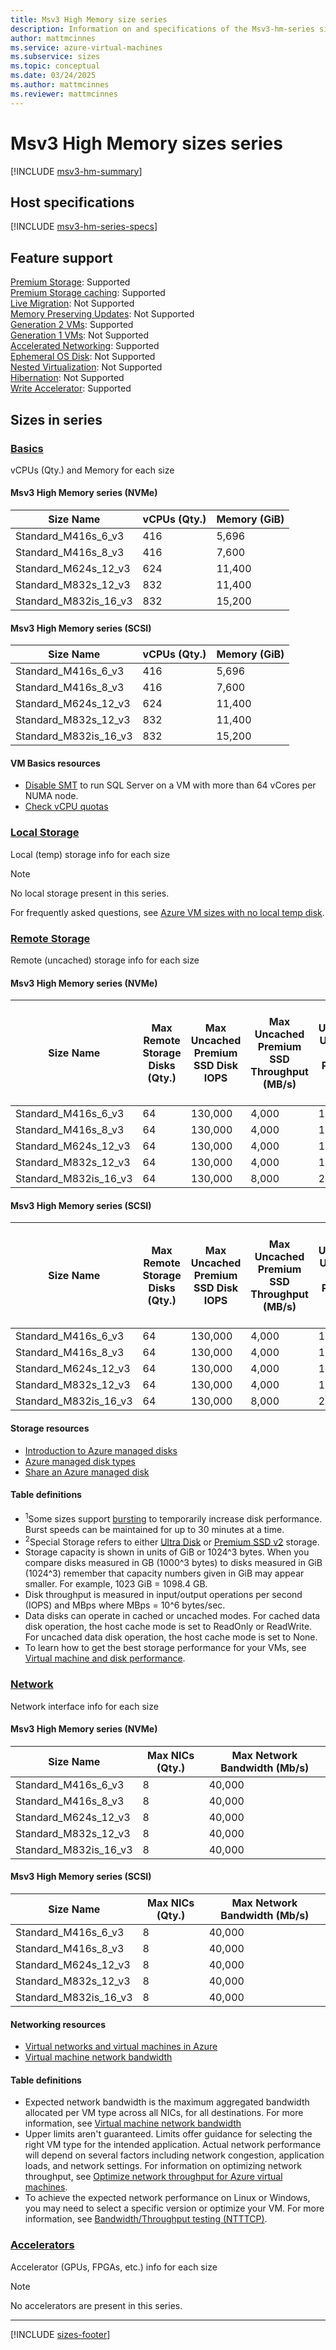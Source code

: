 ```yaml
---
title: Msv3 High Memory size series
description: Information on and specifications of the Msv3-hm-series sizes
author: mattmcinnes
ms.service: azure-virtual-machines
ms.subservice: sizes
ms.topic: conceptual
ms.date: 03/24/2025
ms.author: mattmcinnes
ms.reviewer: mattmcinnes
---
```


# Msv3 High Memory sizes series

[!INCLUDE [msv3-hm-summary](./includes/msv3-hm-series-summary.md)]

## Host specifications
[!INCLUDE [msv3-hm-series-specs](./includes/msv3-hm-series-specs.md)]

## Feature support
[Premium Storage](../../premium-storage-performance.md): Supported <br>[Premium Storage caching](../../premium-storage-performance.md): Supported <br>[Live Migration](../../maintenance-and-updates.md): Not Supported <br>[Memory Preserving Updates](../../maintenance-and-updates.md): Not Supported <br>[Generation 2 VMs](../../generation-2.md): Supported <br>[Generation 1 VMs](../../generation-2.md): Not Supported <br>[Accelerated Networking](/azure/virtual-network/create-virtual-machine-accelerated-networking): Supported <br>[Ephemeral OS Disk](../../ephemeral-os-disks.md): Not Supported <br>[Nested Virtualization](/virtualization/hyper-v-on-windows/user-guide/nested-virtualization): Not Supported <br>[Hibernation](../../hibernate-resume.md): Not Supported <br> [Write Accelerator](/azure/virtual-machines/how-to-enable-write-accelerator): Supported

## Sizes in series

### [Basics](#tab/sizebasic)

vCPUs (Qty.) and Memory for each size

#### Msv3 High Memory series (NVMe)

| Size Name | vCPUs (Qty.) | Memory (GiB) |
| --- | --- | --- |
| Standard_M416s_6_v3 | 416 | 5,696 |
| Standard_M416s_8_v3 | 416 | 7,600 |
| Standard_M624s_12_v3 | 624 | 11,400 |
| Standard_M832s_12_v3 | 832 | 11,400 |
| Standard_M832is_16_v3 | 832 | 15,200 |


#### Msv3 High Memory series (SCSI)

| Size Name | vCPUs (Qty.) | Memory (GiB) |
| --- | --- | --- |
| Standard_M416s_6_v3 | 416 | 5,696 |
| Standard_M416s_8_v3 | 416 | 7,600 |
| Standard_M624s_12_v3 | 624 | 11,400 |
| Standard_M832s_12_v3 | 832 | 11,400 |
| Standard_M832is_16_v3 | 832 | 15,200 |

#### VM Basics resources
- [Disable SMT](/sql/sql-server/compute-capacity-limits-by-edition-of-sql-server#limit-number-of-logical-cores-per-numa-node-to-64) to run SQL Server on a VM with more than 64 vCores per NUMA node.
- [Check vCPU quotas](../../../virtual-machines/quotas.md)

### [Local Storage](#tab/sizestoragelocal)

Local (temp) storage info for each size

> [!NOTE]
> No local storage present in this series.
>
> For frequently asked questions, see [Azure VM sizes with no local temp disk](../../azure-vms-no-temp-disk.yml).



### [Remote Storage](#tab/sizestorageremote)

Remote (uncached) storage info for each size

#### Msv3 High Memory series (NVMe)

| Size Name | Max Remote Storage Disks (Qty.) | Max Uncached Premium SSD Disk IOPS | Max Uncached Premium SSD Throughput (MB/s) | Max Uncached Ultra Disk and Premium SSD v2 IOPS | Max Uncached Ultra Disk and Premium SSD v2 Throughput (MB/s) |
| --- | --- | --- | --- | --- | --- |
| Standard_M416s_6_v3 | 64 | 130,000 | 4,000 | 130,000 | 4,000 |
| Standard_M416s_8_v3 | 64 | 130,000 | 4,000 | 130,000 | 4,000 |
| Standard_M624s_12_v3 | 64 | 130,000 | 4,000 | 130,000 | 4,000 |
| Standard_M832s_12_v3 | 64 | 130,000 | 4,000 | 130,000 | 4,000 |
| Standard_M832is_16_v3 | 64 | 130,000 | 8,000 | 260,000 | 8,000 |


#### Msv3 High Memory series (SCSI)

| Size Name | Max Remote Storage Disks (Qty.) | Max Uncached Premium SSD Disk IOPS | Max Uncached Premium SSD Throughput (MB/s) | Max Uncached Ultra Disk and Premium SSD v2 IOPS | Max Uncached Ultra Disk and Premium SSD v2 Throughput (MB/s) |
| --- | --- | --- | --- | --- | --- |
| Standard_M416s_6_v3 | 64 | 130,000 | 4,000 | 130,000 | 4,000 |
| Standard_M416s_8_v3 | 64 | 130,000 | 4,000 | 130,000 | 4,000 |
| Standard_M624s_12_v3 | 64 | 130,000 | 4,000 | 130,000 | 4,000 |
| Standard_M832s_12_v3 | 64 | 130,000 | 4,000 | 130,000 | 4,000 |
| Standard_M832is_16_v3 | 64 | 130,000 | 8,000 | 260,000 | 8,000 |

#### Storage resources
- [Introduction to Azure managed disks](../../../virtual-machines/managed-disks-overview.md)
- [Azure managed disk types](../../../virtual-machines/disks-types.md)
- [Share an Azure managed disk](../../../virtual-machines/disks-shared.md)

#### Table definitions
- <sup>1</sup>Some sizes support [bursting](../../disk-bursting.md) to temporarily increase disk performance. Burst speeds can be maintained for up to 30 minutes at a time.
- <sup>2</sup>Special Storage refers to either [Ultra Disk](../../../virtual-machines/disks-enable-ultra-ssd.md) or [Premium SSD v2](../../../virtual-machines/disks-deploy-premium-v2.md) storage.
- Storage capacity is shown in units of GiB or 1024^3 bytes. When you compare disks measured in GB (1000^3 bytes) to disks measured in GiB (1024^3) remember that capacity numbers given in GiB may appear smaller. For example, 1023 GiB = 1098.4 GB.
- Disk throughput is measured in input/output operations per second (IOPS) and MBps where MBps = 10^6 bytes/sec.
- Data disks can operate in cached or uncached modes. For cached data disk operation, the host cache mode is set to ReadOnly or ReadWrite. For uncached data disk operation, the host cache mode is set to None.
- To learn how to get the best storage performance for your VMs, see [Virtual machine and disk performance](../../../virtual-machines/disks-performance.md).


### [Network](#tab/sizenetwork)

Network interface info for each size

#### Msv3 High Memory series (NVMe)

| Size Name | Max NICs (Qty.) | Max Network Bandwidth (Mb/s) |
| --- | --- | --- |
| Standard_M416s_6_v3 | 8 | 40,000 |
| Standard_M416s_8_v3 | 8 | 40,000 |
| Standard_M624s_12_v3 | 8 | 40,000 |
| Standard_M832s_12_v3 | 8 | 40,000 |
| Standard_M832is_16_v3 | 8 | 40,000 |

#### Msv3 High Memory series (SCSI)

| Size Name | Max NICs (Qty.) | Max Network Bandwidth (Mb/s) |
| --- | --- | --- |
| Standard_M416s_6_v3 | 8 | 40,000 |
| Standard_M416s_8_v3 | 8 | 40,000 |
| Standard_M624s_12_v3 | 8 | 40,000 |
| Standard_M832s_12_v3 | 8 | 40,000 |
| Standard_M832is_16_v3 | 8 | 40,000 |

#### Networking resources
- [Virtual networks and virtual machines in Azure](/azure/virtual-network/network-overview)
- [Virtual machine network bandwidth](/azure/virtual-network/virtual-machine-network-throughput)

#### Table definitions
- Expected network bandwidth is the maximum aggregated bandwidth allocated per VM type across all NICs, for all destinations. For more information, see [Virtual machine network bandwidth](/azure/virtual-network/virtual-machine-network-throughput)
- Upper limits aren't guaranteed. Limits offer guidance for selecting the right VM type for the intended application. Actual network performance will depend on several factors including network congestion, application loads, and network settings. For information on optimizing network throughput, see [Optimize network throughput for Azure virtual machines](/azure/virtual-network/virtual-network-optimize-network-bandwidth). 
-  To achieve the expected network performance on Linux or Windows, you may need to select a specific version or optimize your VM. For more information, see [Bandwidth/Throughput testing (NTTTCP)](/azure/virtual-network/virtual-network-bandwidth-testing).

### [Accelerators](#tab/sizeaccelerators)

Accelerator (GPUs, FPGAs, etc.) info for each size

> [!NOTE]
> No accelerators are present in this series.

---

[!INCLUDE [sizes-footer](../includes/sizes-footer.md)]
